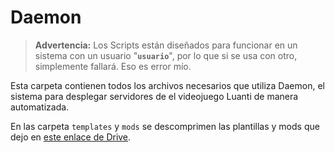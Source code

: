 # Daemon

> **Advertencia:** Los Scripts están diseñados para funcionar en un sistema con un usuario "**`usuario`**", por lo que si se usa con otro, simplemente fallará. Eso es error mío.

Esta carpeta contienen todos los archivos necesarios que utiliza Daemon, el sistema para desplegar servidores de el videojuego Luanti de manera automatizada.

En las carpeta `templates` y `mods` se descomprimen las plantillas y mods que dejo en [este enlace de Drive]([https://drive.google.com/....](https://drive.google.com/drive/folders/1BdxwRwBMDnuKNTNDKtY8T009FXuzyiVj?usp=sharing)).
